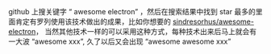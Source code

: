 github 上搜关键字 “ awesome electron” ，然后在搜索结果中找到 star 最多的里面肯定有罗列使用该技术做出的成果，比如你想要的 [sindresorhus/awesome-electron](https://link.zhihu.com/?target=https%3A//github.com/sindresorhus/awesome-electron%23apps)， 当然其他技术一样的可以采用这种方式，每种技术出来后马上就会有一大波 “awesome xxx”, 久了以后又会出现 “awesome awesome xxx”